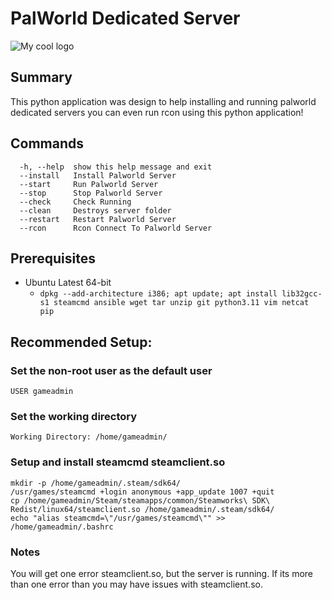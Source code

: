 # PalWorld Dedicated Server

<img src="https://cdn.akamai.steamstatic.com/steam/apps/1623730/header.jpg" alt="My cool logo"/>

## Summary
This python application was design to help installing and running palworld dedicated servers
you can even run rcon using this python application! 

## Commands
```angular2html
  -h, --help  show this help message and exit
  --install   Install Palworld Server
  --start     Run Palworld Server
  --stop      Stop Palworld Server
  --check     Check Running
  --clean     Destroys server folder
  --restart   Restart Palworld Server
  --rcon      Rcon Connect To Palworld Server
```

## Prerequisites
* Ubuntu Latest 64-bit
    * `dpkg --add-architecture i386; apt update; apt install lib32gcc-s1 steamcmd ansible wget tar unzip git python3.11 vim netcat pip `
    
## Recommended Setup: 
### Set the non-root user as the default user
```USER gameadmin```

### Set the working directory
```Working Directory: /home/gameadmin/```

### Setup and install steamcmd steamclient.so
```angular2html
mkdir -p /home/gameadmin/.steam/sdk64/
/usr/games/steamcmd +login anonymous +app_update 1007 +quit
cp /home/gameadmin/Steam/steamapps/common/Steamworks\ SDK\ Redist/linux64/steamclient.so /home/gameadmin/.steam/sdk64/
echo "alias steamcmd=\"/usr/games/steamcmd\"" >> /home/gameadmin/.bashrc
```

### Notes
You will get one error steamclient.so, but the server is running. If its more than one error than you may have issues with steamclient.so.